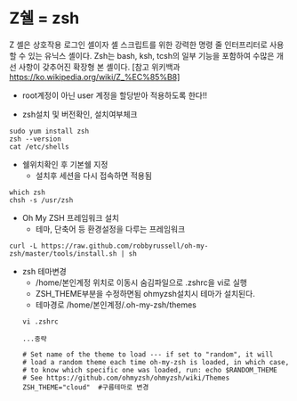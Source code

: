 # Z쉘 = zsh

Z 셸은 상호작용 로그인 셸이자 셸 스크립트를 위한 강력한 명령 줄 인터프리터로 사용할 수 있는 유닉스 셸이다. Zsh는 bash, ksh, tcsh의 일부 기능을 포함하여 수많은 개선 사항이 갖추어진 확장형 본 셸이다. [참고 위키백과 https://ko.wikipedia.org/wiki/Z_%EC%85%B8]

- root계정이 아닌 user 계정을 할당받아 적용하도록 한다!!  

- zsh설치 및 버전확인, 설치여부체크
```
sudo yum install zsh
zsh --version
cat /etc/shells
```
- 쉘위치확인 후 기본쉘 지정
  - 설치후 세션을 다시 접속하면 적용됨
```
which zsh
chsh -s /usr/zsh
```
- Oh My ZSH 프레임워크 설치  
  - 테마, 단축어 등 환경설정을 다루는 프레임워크  
```
curl -L https://raw.github.com/robbyrussell/oh-my-zsh/master/tools/install.sh | sh
```
- zsh 테마변경
  - /home/본인계정 위치로 이동시 숨김파일으로 .zshrc을 vi로 실행  
  - ZSH_THEME부분을 수정하면됨 ohmyzsh설치시 테마가 설치된다.  
  - 테마경로 /home/본인계정/.oh-my-zsh/themes  
  ```
  vi .zshrc

  ...중략

  # Set name of the theme to load --- if set to "random", it will
  # load a random theme each time oh-my-zsh is loaded, in which case,
  # to know which specific one was loaded, run: echo $RANDOM_THEME
  # See https://github.com/ohmyzsh/ohmyzsh/wiki/Themes
  ZSH_THEME="cloud"  #구름테마로 변경
  ```


